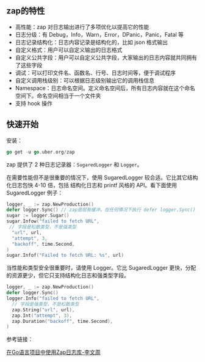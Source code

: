 

## zap的特性

- 高性能：zap 对日志输出进行了多项优化以提高它的性能
- 日志分级：有 Debug，Info，Warn，Error，DPanic，Panic，Fatal 等
- 日志记录结构化：日志内容记录是结构化的，比如 json 格式输出
- 自定义格式：用户可以自定义输出的日志格式
- 自定义公共字段：用户可以自定义公共字段，大家输出的日志内容就共同拥有了这些字段
- 调试：可以打印文件名、函数名、行号、日志时间等，便于调试程序
- 自定义调用栈级别：可以根据日志级别输出它的调用栈信息
- Namespace：日志命名空间。定义命名空间后，所有日志内容就在这个命名空间下。命名空间相当于一个文件夹
- 支持 hook 操作

## 快速开始

安装：

```go
go get -u go.uber.org/zap	
```

zap 提供了 2 种日志记录器：`SugaredLogger` 和 `Logger`。

在需要性能但不是很重要的情况下，使用 SugaredLogger 较合适。它比其它结构化日志包快 4-10 倍，包括 结构化日志和 printf 风格的 API。看下面使用 SugaredLogger 例子：

```go
logger, _ := zap.NewProduction()
defer logger.Sync() // zap底层有缓冲。在任何情况下执行 defer logger.Sync() 是一个很好的习惯
sugar := logger.Sugar()
sugar.Infow("failed to fetch URL",
 // 字段是松散类型，不是强类型
  "url", url,
  "attempt", 3,
  "backoff", time.Second,
)
sugar.Infof("Failed to fetch URL: %s", url)
```

当性能和类型安全很重要时，请使用 Logger。它比 SugaredLogger 更快，分配的资源更少，但它只支持结构化日志和强类型字段。

```go
logger, _ := zap.NewProduction()
defer logger.Sync()
logger.Info("failed to fetch URL",
  // 字段是强类型，不是松散类型
  zap.String("url", url),
  zap.Int("attempt", 3),
  zap.Duration("backoff", time.Second),
)
```



参考链接：

[在Go语言项目中使用Zap日志库-李文周](https://www.liwenzhou.com/posts/Go/zap/)
